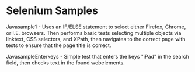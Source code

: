 # Selenium Samples


Javasample1 - Uses an IF/ELSE statement to select either Firefox, Chrome, or I.E. browsers. Then performs basic tests selecting multiple objects via linktext, CSS selectors, and XPath, then navigates to the correct page with tests to ensure that the page title is correct.

JavasampleEnterkeys - Simple test that enters the keys "iPad" in the search field, then checks text in the found webelements.
